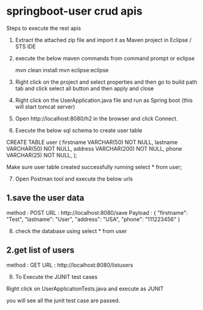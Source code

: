 # springboot-user crud apis

Steps to execute the rest apis

1. Extract the attached zip file and import it as Maven project in Eclipse / STS IDE
2. execute the below maven commands from command prompt or eclipse

	mvn clean install
	mvn eclipse:eclipse
	
3. Right click on the project and select properties and then go to  build path tab and click select all button and then apply and close
4. Right click on the UserApplication.java file and run as Spring boot (this will start tomcat server)

5. Open http://localhost:8080/h2 in the browser and click Connect.

6. Execute the below sql schema to create user table

CREATE TABLE user (
   firstname VARCHAR(50) NOT NULL, 
   lastname VARCHAR(50) NOT NULL,
   address VARCHAR(200) NOT NULL,
   phone VARCHAR(25) NOT NULL,
);

Make sure user table created successfully running select * from user;

7. Open Postman tool and execute the below urls

1.save the user data
-----------------------------
method : POST
URL :  http://localhost:8080/save 
Payload : 
{
  "firstname": "Test",
  "lastname": "User",
  "address": "USA",
  "phone": "111223456"
}

8. check the database using select * from user

2.get list of users
-----------------------------
method : GET
URL :  http://localhost:8080/listusers

9. To Execute the JUNIT test cases

Right click on UserApplicationTests.java and execute as JUNIT
  
you will see all the junit test case are passed.
